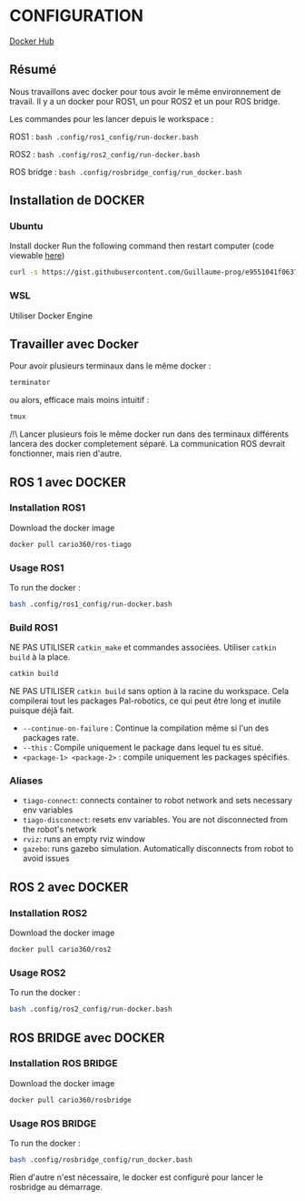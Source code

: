 # CONFIGURATION

[Docker Hub](https://hub.docker.com/u/cario360)

## Résumé

Nous travaillons avec docker pour tous avoir le même environnement de travail. Il y a un docker pour ROS1, un pour ROS2 et un pour ROS bridge.

Les commandes pour les lancer depuis le workspace :

ROS1 : `bash .config/ros1_config/run-docker.bash`

ROS2 : `bash .config/ros2_config/run-docker.bash`

ROS bridge : `bash .config/rosbridge_config/run_docker.bash`

## Installation de DOCKER

### Ubuntu

Install docker
Run the following command then restart computer (code viewable [here](https://gist.github.com/Guillaume-prog/e9551041f0637e4452c93c98dd96f85b))

```bash
curl -s https://gist.githubusercontent.com/Guillaume-prog/e9551041f0637e4452c93c98dd96f85b/raw/docker-install.bash?_=$(uuidgen) \ | sudo bash
```

### WSL

Utiliser Docker Engine

## Travailler avec Docker

Pour avoir plusieurs terminaux dans le même docker :

```bash
terminator
```

ou alors, efficace mais moins intuitif :

```bash
tmux
```

/!\ Lancer plusieurs fois le même docker run dans des terminaux différents lancera des docker completement séparé. La communication ROS devrait fonctionner, mais rien d'autre.

## ROS 1 avec DOCKER

### Installation ROS1

Download the docker image

```bash
docker pull cario360/ros-tiago
```

### Usage ROS1

To run the docker :

```bash
bash .config/ros1_config/run-docker.bash
```

### Build ROS1

NE PAS UTILISER `catkin_make` et commandes associées. Utiliser `catkin build` à la place.

```bash
catkin build
```

NE PAS UTILISER `catkin build` sans option à la racine du workspace. Cela compilerai tout les packages Pal-robotics, ce qui peut être long et inutile puisque déjà fait.

- `--continue-on-failure` : Continue la compilation même si l'un des packages rate.
- `--this` : Compile uniquement le package dans lequel tu es situé.
- `<package-1> <package-2>` : compile uniquement les packages spécifiés.

### Aliases

- `tiago-connect`: connects container to robot network and sets necessary env variables
- `tiago-disconnect`: resets env variables. You are not disconnected from the robot's network
- `rviz`: runs an empty rviz window
- `gazebo`: runs gazebo simulation. Automatically disconnects from robot to avoid issues

## ROS 2 avec DOCKER

### Installation ROS2

Download the docker image

```bash
docker pull cario360/ros2
```

### Usage ROS2

To run the docker :

```bash
bash .config/ros2_config/run-docker.bash
```

## ROS BRIDGE avec DOCKER

### Installation ROS BRIDGE

Download the docker image

```bash
docker pull cario360/rosbridge
```

### Usage ROS BRIDGE

To run the docker :

```bash
bash .config/rosbridge_config/run_docker.bash
```

Rien d'autre n'est nécessaire, le docker est configuré pour lancer le rosbridge au démarrage.
